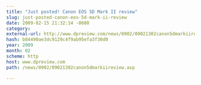 ```yaml
---
title: "Just posted! Canon EOS 5D Mark II review"
slug: just-posted-canon-eos-5d-mark-ii-review
date: 2009-02-15 21:32:14 -0600
category: 
external-url: http://www.dpreview.com/news/0902/09021302canon5dmarkiireview.asp
hash: b84490ae3dc9129c4f9ab95efa3f30d0
year: 2009
month: 02
scheme: http
host: www.dpreview.com
path: /news/0902/09021302canon5dmarkiireview.asp

---
```



